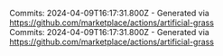 Commits: 2024-04-09T16:17:31.800Z - Generated via https://github.com/marketplace/actions/artificial-grass
<br>
Commits: 2024-04-09T16:17:31.800Z - Generated via https://github.com/marketplace/actions/artificial-grass
<br>
